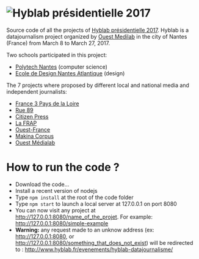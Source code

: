 ![Hyblab présidentielle 2017][1]
==========

Source code of all the projects of [Hyblab présidentielle 2017][2]. Hyblab is a datajournalism project organized by [Ouest Medilab][3] in the city of Nantes (France) from March 8 to March 27, 2017.

Two schools participated in this project:

 - [Polytech Nantes][5] (computer science)
 - [Ecole de Design Nantes Atlantique][6] (design)


The 7 projects where proposed by different local and national media and independent journalists:

- [France 3 Pays de la Loire][7]
- [Rue 89][8]
- [Citizen Press][9]
- [La FRAP][10]
- [Ouest-France][11]
- [Makina Corpus][12]
- [Ouest Médialab][13]

[1]: http://www.hyblab.fr/wp-content/uploads/2017/01/sliderddj2017edition6-01.jpg
[2]: http://www.hyblab.fr
[3]: http://www.ouestmedialab.fr
[5]: http://www.polytech.univ-nantes.fr
[6]: http://www.lecolededesign.com
[7]: http://france3-regions.francetvinfo.fr/pays-de-la-loire/
[8]: http://tempsreel.nouvelobs.com/rue89/
[9]: http://www.citizen-press.fr
[10]: http://www.lafrap.fr
[11]: http://www.ouest-france.fr
[12]: https://makina-corpus.com
[13]: http://www.ouestmedialab.fr

# How to run the code ?

- Download the code...
- Install a recent version of nodejs
- Type `npm install` at the root of the code folder
- Type `npm start` to launch a local server at 127.0.0.1 on port 8080
- You can now visit any project at http://127.0.0.1:8080/name_of_the_projet. For example: http://127.0.0.1:8080/simple-example
- **Warning:** any request made to an unknow address (ex: http://127.0.0.1:8080, or http://127.0.0.1:8080/something_that_does_not_exist) will be redirected to : http://www.hyblab.fr/evenements/hyblab-datajournalisme/